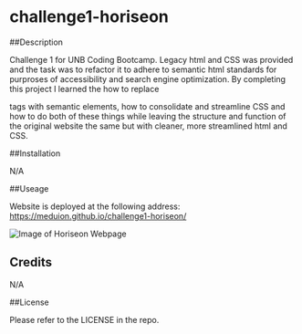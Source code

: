 # challenge1-horiseon

##Description

Challenge 1 for UNB Coding Bootcamp. Legacy html and CSS was provided and the task was to refactor it to adhere to semantic html standards for purproses of accessibility and search engine optimization. By completing this project I learned the how to replace <div> tags with semantic elements, how to consolidate and streamline CSS and how to do both of these things while leaving the structure and function of the original website the same but with cleaner, more streamlined html and CSS.
  
##Installation
  
N/A
  
##Useage
  
Website is deployed at the following address: https://meduion.github.io/challenge1-horiseon/
  
![Image of Horiseon Webpage](./assets/images/screenshot.png)
  
## Credits
  
N/A
  
##License
  
Please refer to the LICENSE in the repo.
